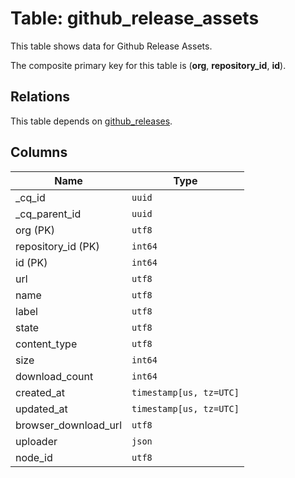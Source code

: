 # Table: github_release_assets

This table shows data for Github Release Assets.

The composite primary key for this table is (**org**, **repository_id**, **id**).

## Relations

This table depends on [github_releases](github_releases).

## Columns

| Name          | Type          |
| ------------- | ------------- |
|_cq_id|`uuid`|
|_cq_parent_id|`uuid`|
|org (PK)|`utf8`|
|repository_id (PK)|`int64`|
|id (PK)|`int64`|
|url|`utf8`|
|name|`utf8`|
|label|`utf8`|
|state|`utf8`|
|content_type|`utf8`|
|size|`int64`|
|download_count|`int64`|
|created_at|`timestamp[us, tz=UTC]`|
|updated_at|`timestamp[us, tz=UTC]`|
|browser_download_url|`utf8`|
|uploader|`json`|
|node_id|`utf8`|